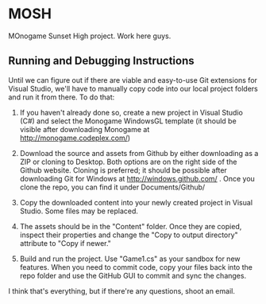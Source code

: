 MOSH
====

MOnogame Sunset High project. Work here guys.


Running and Debugging Instructions
---
Until we can figure out if there are viable and easy-to-use Git extensions for Visual Studio, we'll have to manually copy code into our local project folders and run it from there. To do that:

1) If you haven't already done so, create a new project in Visual Studio (C#) and select the Monogame WindowsGL template (it should be visible after downloading Monogame at http://monogame.codeplex.com/)

2) Download the source and assets from Github by either downloading as a ZIP or cloning to Desktop. Both options are on the right side of the Github website. Cloning is preferred; it should be possible after downloading Git for Windows at http://windows.github.com/ . Once you clone the repo, you can find it under Documents/Github/

3) Copy the downloaded content into your newly created project in Visual Studio. Some files may be replaced.

4) The assets should be in the "Content" folder. Once they are copied, inspect their properties and change the "Copy to output directory" attribute to "Copy if newer."

5) Build and run the project. Use "Game1.cs" as your sandbox for new features. When you need to commit code, copy your files back into the repo folder and use the GitHub GUI to commit and sync the changes.

I think that's everything, but if there're any questions, shoot an email.
